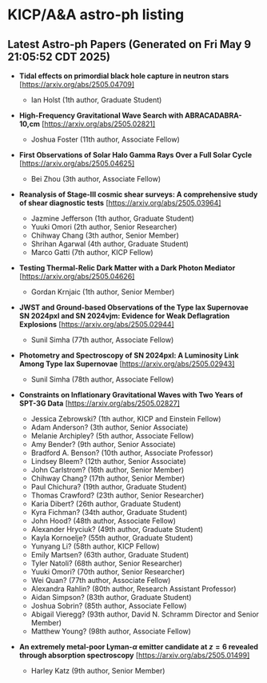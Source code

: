 # KICP/A&A astro-ph listing

## Latest Astro-ph Papers (Generated on Fri May  9 21:05:52 CDT 2025)

- **Tidal effects on primordial black hole capture in neutron stars**
[https://arxiv.org/abs/2505.04709]
  + Ian Holst (1th author, Graduate Student)

- **High-Frequency Gravitational Wave Search with ABRACADABRA-10\,cm**
[https://arxiv.org/abs/2505.02821]
  + Joshua Foster (11th author, Associate Fellow)

- **First Observations of Solar Halo Gamma Rays Over a Full Solar Cycle**
[https://arxiv.org/abs/2505.04625]
  + Bei Zhou (3th author, Associate Fellow)

- **Reanalysis of Stage-III cosmic shear surveys: A comprehensive study of shear diagnostic tests**
[https://arxiv.org/abs/2505.03964]
  + Jazmine Jefferson (1th author, Graduate Student)
  + Yuuki Omori (2th author, Senior Researcher)
  + Chihway Chang (3th author, Senior Member)
  + Shrihan Agarwal (4th author, Graduate Student)
  + Marco Gatti (7th author, KICP Fellow)

- **Testing Thermal-Relic Dark Matter with a Dark Photon Mediator**
[https://arxiv.org/abs/2505.04626]
  + Gordan Krnjaic (1th author, Senior Member)

- **JWST and Ground-based Observations of the Type Iax Supernovae SN 2024pxl and SN 2024vjm: Evidence for Weak Deflagration Explosions**
[https://arxiv.org/abs/2505.02944]
  + Sunil Simha (77th author, Associate Fellow)

- **Photometry and Spectroscopy of SN 2024pxl: A Luminosity Link Among Type Iax Supernovae**
[https://arxiv.org/abs/2505.02943]
  + Sunil Simha (78th author, Associate Fellow)

- **Constraints on Inflationary Gravitational Waves with Two Years of SPT-3G Data**
[https://arxiv.org/abs/2505.02827]
  + Jessica Zebrowski? (1th author, KICP and Einstein Fellow)
  + Adam Anderson? (3th author, Senior Associate)
  + Melanie Archipley? (5th author, Associate Fellow)
  + Amy Bender? (9th author, Senior Associate)
  + Bradford A. Benson? (10th author, Associate Professor)
  + Lindsey Bleem? (12th author, Senior Associate)
  + John Carlstrom? (16th author, Senior Member)
  + Chihway Chang? (17th author, Senior Member)
  + Paul Chichura? (19th author, Graduate Student)
  + Thomas Crawford? (23th author, Senior Researcher)
  + Karia Dibert? (26th author, Graduate Student)
  + Kyra Fichman? (34th author, Graduate Student)
  + John Hood? (48th author, Associate Fellow)
  + Alexander Hryciuk? (49th author, Graduate Student)
  + Kayla Kornoelje? (55th author, Graduate Student)
  + Yunyang Li? (58th author, KICP Fellow)
  + Emily Martsen? (63th author, Graduate Student)
  + Tyler Natoli? (68th author, Senior Researcher)
  + Yuuki Omori? (70th author, Senior Researcher)
  + Wei Quan? (77th author, Associate Fellow)
  + Alexandra Rahlin? (80th author, Research Assistant Professor)
  + Aidan Simpson? (83th author, Graduate Student)
  + Joshua Sobrin? (85th author, Associate Fellow)
  + Abigail Vieregg? (93th author, David N. Schramm Director and Senior Member)
  + Matthew Young? (98th author, Associate Fellow)

- **An extremely metal-poor Lyman-$α$ emitter candidate at $z=6$ revealed through absorption spectroscopy**
[https://arxiv.org/abs/2505.01499]
  + Harley Katz (9th author, Senior Member)

